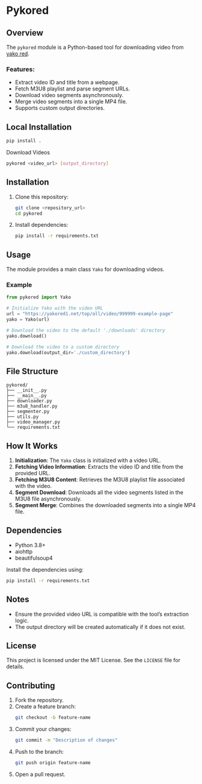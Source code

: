 # Pykored

## Overview
The `pykored` module is a Python-based tool for downloading video from [yako red](https://yakored1.net).

### Features:
- Extract video ID and title from a webpage.
- Fetch M3U8 playlist and parse segment URLs.
- Download video segments asynchronously.
- Merge video segments into a single MP4 file.
- Supports custom output directories.

## Local Installation
```bash
pip install .
```
Download Videos
```bash
pykored <video_url> [output_directory]
```

## Installation

1. Clone this repository:
    ```bash
    git clone <repository_url>
    cd pykored
    ```

2. Install dependencies:
    ```bash
    pip install -r requirements.txt
    ```

## Usage

The module provides a main class `Yako` for downloading videos.

### Example

```python
from pykored import Yako

# Initialize Yako with the video URL
url = "https://yakored1.net/top/all/video/999999-example-page"
yako = Yako(url)

# Download the video to the default './downloads' directory
yako.download()

# Download the video to a custom directory
yako.download(output_dir='./custom_directory')
```

## File Structure

```
pykored/
├── __init__.py        
├── __main__.py          
├── downloader.py       
├── m3u8_handler.py      
├── segmenter.py
├── utils.py             
├── video_manager.py    
└── requirements.txt
```

## How It Works

1. **Initialization**: The `Yako` class is initialized with a video URL.
2. **Fetching Video Information**: Extracts the video ID and title from the provided URL.
3. **Fetching M3U8 Content**: Retrieves the M3U8 playlist file associated with the video.
4. **Segment Download**: Downloads all the video segments listed in the M3U8 file asynchronously.
5. **Segment Merge**: Combines the downloaded segments into a single MP4 file.

## Dependencies

- Python 3.8+
- aiohttp
- beautifulsoup4

Install the dependencies using:
```bash
pip install -r requirements.txt
```

## Notes

- Ensure the provided video URL is compatible with the tool’s extraction logic.
- The output directory will be created automatically if it does not exist.

## License

This project is licensed under the MIT License. See the `LICENSE` file for details.

## Contributing

1. Fork the repository.
2. Create a feature branch:
    ```bash
    git checkout -b feature-name
    ```
3. Commit your changes:
    ```bash
    git commit -m "Description of changes"
    ```
4. Push to the branch:
    ```bash
    git push origin feature-name
    ```
5. Open a pull request.

